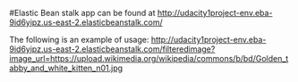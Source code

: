 #Elastic Bean stalk app can be found at http://udacity1project-env.eba-9id6yipz.us-east-2.elasticbeanstalk.com/

The following is an example of usage:  http://udacity1project-env.eba-9id6yipz.us-east-2.elasticbeanstalk.com/filteredimage?image_url=https://upload.wikimedia.org/wikipedia/commons/b/bd/Golden_tabby_and_white_kitten_n01.jpg
